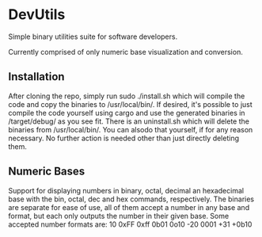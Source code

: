 # DevUtils

Simple binary utilities suite for software developers.

Currently comprised of only numeric base visualization and conversion.

## Installation

After cloning the repo, simply run sudo ./install.sh which will compile the code and copy the binaries to /usr/local/bin/. If desired, it's possible to just compile the code yourself using cargo and use the generated binaries in /target/debug/ as you see fit.
There is an uninstall.sh which will delete the binaries from /usr/local/bin/. You can alsodo that yourself, if for any reason necessary. No further action is needed other than just directly deleting them.

## Numeric Bases

Support for displaying numbers in binary, octal, decimal an hexadecimal base with
the bin, octal, dec and hex commands, respectively.
The binaries are separate for ease of use, all of them accept a number in any base and format, but each only outputs the number in their given base.
Some accepted number formats are:
10
0xFF
0xff
0b01
0o10
-20
0001
+31
+0b10


